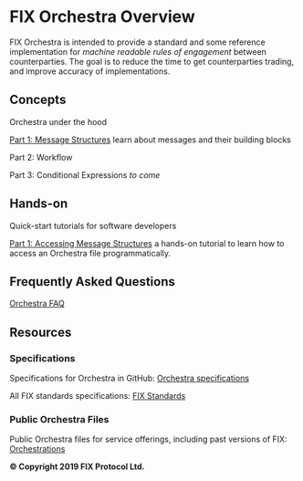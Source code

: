 # FIX Orchestra Overview

FIX Orchestra is intended to provide a standard and some reference implementation for *machine readable rules of engagement* between counterparties. The goal is to reduce the time to get counterparties trading, and improve accuracy of implementations.

## Concepts
Orchestra under the hood

[Part 1: Message Structures](https://github.com/FIXTradingCommunity/fix-orchestra/wiki/Concepts-Part1-MessageStructures) learn about messages and their building blocks

Part 2: Workflow

Part 3: Conditional Expressions *to come*

## Hands-on

Quick-start tutorials for software developers

[Part 1: Accessing Message Structures](https://github.com/FIXTradingCommunity/fix-orchestra/wiki/Hands-on-Part1-Accessing-Message-Structures) a hands-on tutorial to learn how to access an Orchestra file programmatically.

## Frequently Asked Questions

[Orchestra FAQ](https://github.com/FIXTradingCommunity/fix-orchestra/wiki/Orchestra-FAQ)

## Resources

### Specifications

Specifications for Orchestra in GitHub: [Orchestra specifications](https://github.com/FIXTradingCommunity/fix-orchestra-spec)

All FIX standards specifications: [FIX Standards](https://www.fixtrading.org/standards/)

### Public Orchestra Files

Public Orchestra files for service offerings, including past versions of FIX: [Orchestrations](https://github.com/FIXTradingCommunity/orchestrations)

**© Copyright 2019 FIX Protocol Ltd.**